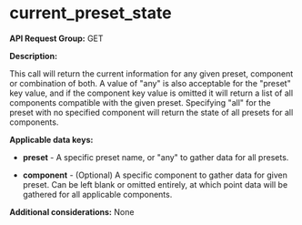 # current_preset_state

**API Request Group:** GET

**Description:**

This call will return the current information for any given preset, component or combination of both. A value of "any" is also acceptable for the "preset" key value, and if the component key value is omitted it will return a list of all components compatible with the given preset. Specifying "all" for the preset with no specified component will return the state of all presets for all components.

**Applicable data keys:**

- **preset** - A specific preset name, or "any" to gather data for all presets.

- **component** - (Optional) A specific component to gather data for given preset. Can be left blank or omitted entirely, at which point data will be gathered for all applicable components.

**Additional considerations:**  None

